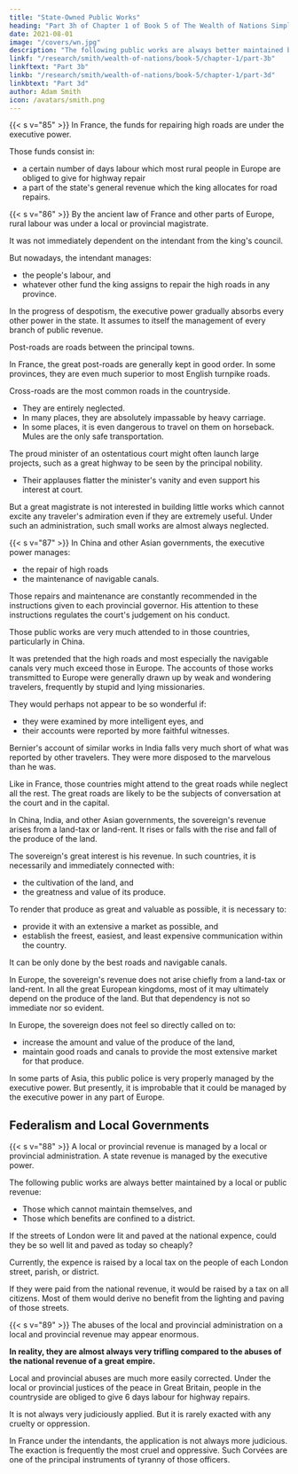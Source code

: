 ```yaml
---
title: "State-Owned Public Works"
heading: "Part 3h of Chapter 1 of Book 5 of The Wealth of Nations Simplified"
date: 2021-08-01
image: "/covers/wn.jpg"
description: "The following public works are always better maintained by a local or public revenue. Those which cannot maintain themselves, and those which benefits are confined to a district"
linkf: "/research/smith/wealth-of-nations/book-5/chapter-1/part-3b"
linkftext: "Part 3b"
linkb: "/research/smith/wealth-of-nations/book-5/chapter-1/part-3d"
linkbtext: "Part 3d"
author: Adam Smith
icon: /avatars/smith.png
---
```



{{< s v="85" >}} In France, the funds for repairing high roads are under the executive power.

Those funds consist in: 
- a certain number of days labour which most rural people in Europe are obliged to give for highway repair
- a part of the state's general revenue which the king allocates for road repairs.


{{< s v="86" >}} By the ancient law of France and other parts of Europe, rural labour was under a local or provincial magistrate.

It was not immediately dependent on the intendant from the king's council.

But nowadays, the intendant manages:
- the people's labour, and
- whatever other fund the king assigns to repair the high roads in any province.

<!-- The intendant is an officer appointed by the king's council.
He receives orders from it and is in constant correspondence with it. -->

In the progress of despotism, the executive power gradually absorbs every other power in the state. It assumes to itself the management of every branch of public revenue.

Post-roads are roads between the principal towns.

In France, the great post-roads are generally kept in good order. In some provinces, they are even much superior to most English turnpike roads.

Cross-roads are the most common roads in the countryside.
- They are entirely neglected.
- In many places, they are absolutely impassable by heavy carriage.
- In some places, it is even dangerous to travel on them on horseback. Mules are the only safe transportation.

The proud minister of an ostentatious court might often launch large projects, <!--   frequently take pleasure in executing a magnificent work, --> such as a great highway to be seen by the principal nobility.
- Their applauses flatter the minister's vanity and even support his interest at court.

But a great magistrate is not interested in building little works which cannot excite any traveler's admiration even if they are extremely useful. Under such an administration, such small works are almost always neglected.



{{< s v="87" >}} In China and other Asian governments, the executive power manages:
- the repair of high roads
- the maintenance of navigable canals.

Those repairs and maintenance are constantly recommended in the instructions given to each provincial governor. His attention to these instructions regulates the court's judgement on his conduct.

Those public works are very much attended to in those countries, particularly in China.

It was pretended that the high roads and most especially the navigable canals very much exceed those in Europe. The accounts of those works transmitted to Europe were generally drawn up by weak and wondering travelers, frequently by stupid and lying missionaries.

They would perhaps not appear to be so wonderful if:
- they were examined by more intelligent eyes, and
- their accounts were reported by more faithful witnesses.

Bernier's account of similar works in India falls very much short of what was reported by other travelers. They were more disposed to the marvelous than he was.

Like in France, those countries might attend to the great roads while neglect all the rest. The great roads are likely to be the subjects of conversation at the court and in the capital.

In China, India, and other Asian governments, the sovereign's revenue arises from a land-tax or land-rent. It rises or falls with the rise and fall of the produce of the land.

The sovereign's great interest is his revenue. In such countries, it is necessarily and immediately connected with:
- the cultivation of the land, and
- the greatness and value of its produce.

To render that produce as great and valuable as possible, it is necessary to:
- provide it with an extensive a market as possible, and
- establish the freest, easiest, and least expensive communication within the country.

It can be only done by the best roads and navigable canals.

In Europe, the sovereign's revenue does not arise chiefly from a land-tax or land-rent. In all the great European kingdoms, most of it may ultimately depend on the produce of the land. But that dependency is not so immediate nor so evident.

In Europe, the sovereign does not feel so directly called on to:
- increase the amount and value of the produce of the land,
- maintain good roads and canals to provide the most extensive market for that produce.

In some parts of Asia, this public police is very properly managed by the executive power. But presently, it is improbable that it could be managed by the executive power in any part of Europe.



## Federalism and Local Governments

{{< s v="88" >}} A local or provincial revenue is managed by a local or provincial administration. A state revenue is managed by the executive power.

The following public works are always better maintained by a local or public revenue: 
- Those which cannot maintain themselves, and
- Those which benefits are confined to a district.

If the streets of London were lit and paved at the national expence, could they be so well lit and paved as today so cheaply?

Currently, the expence is raised by a local tax on the people of each London street, parish, or district.

If they were paid from the national revenue, it would be raised by a tax on all citizens. Most of them would derive no benefit from the lighting and paving of those streets.


{{< s v="89" >}} The abuses of the local and provincial administration on a local and provincial revenue may appear enormous.

**In reality, they are almost always very trifling compared to the abuses of the national revenue of a great empire.**

Local and provincial abuses are much more easily corrected. Under the local or provincial justices of the peace in Great Britain, people in the countryside are obliged to give 6 days labour for highway repairs.

It is not always very judiciously applied. But it is rarely exacted with any cruelty or oppression.

In France under the intendants, the application is not always more judicious. The exaction is frequently the most cruel and oppressive. Such Corvées are one of the principal instruments of tyranny of those officers.
